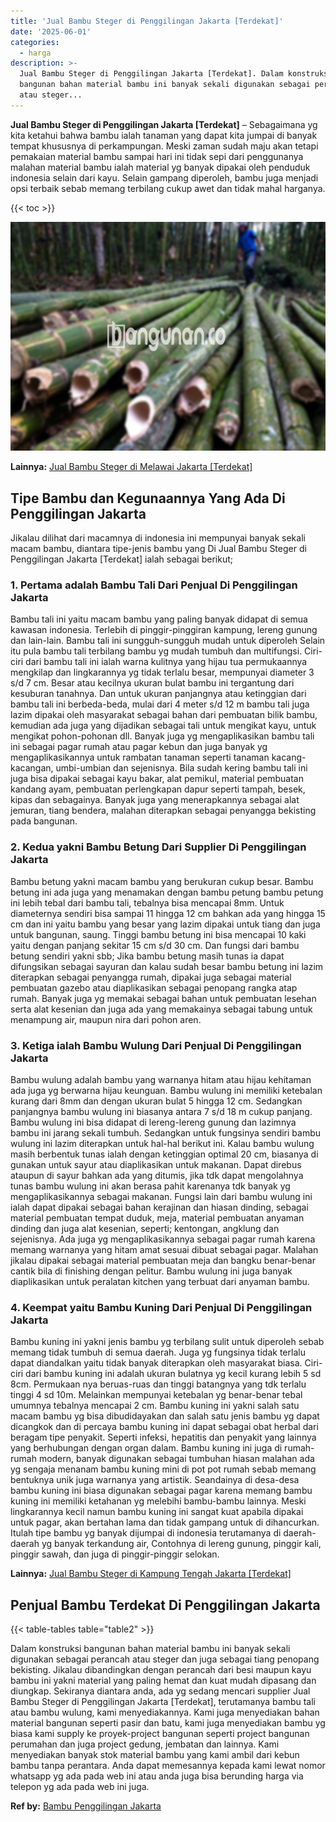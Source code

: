 ```yaml
---
title: 'Jual Bambu Steger di Penggilingan Jakarta [Terdekat]'
date: '2025-06-01'
categories:
  - harga
description: >-
  Jual Bambu Steger di Penggilingan Jakarta [Terdekat]. Dalam konstruksi
  bangunan bahan material bambu ini banyak sekali digunakan sebagai perancah
  atau steger...
---
```


**Jual Bambu Steger di Penggilingan Jakarta \[Terdekat\]** – Sebagaimana yg kita ketahui bahwa bambu ialah tanaman yang dapat kita jumpai di banyak tempat khususnya di perkampungan. Meski zaman sudah maju akan tetapi pemakaian material bambu sampai hari ini tidak sepi dari penggunanya malahan material bambu ialah material yg banyak dipakai oleh penduduk indonesia selain dari kayu. Selain gampang diperoleh, bambu juga menjadi opsi terbaik sebab memang terbilang cukup awet dan tidak mahal harganya.

{{< toc >}}

![Jual Bambu Steger di Penggilingan Jakarta [Terdekat]](/images/jual-bambu-tali-31.png)

**Lainnya:** [Jual Bambu Steger di Melawai Jakarta \[Terdekat\]](https://bambu.bangunan.co/jual-bambu-steger-di-melawai-jakarta-terdekat/)

## Tipe Bambu dan Kegunaannya Yang Ada Di Penggilingan Jakarta

Jikalau dilihat dari macamnya di indonesia ini mempunyai banyak sekali macam bambu, diantara tipe-jenis bambu yang Di Jual Bambu Steger di Penggilingan Jakarta \[Terdekat\] ialah sebagai berikut;

### 1\. Pertama adalah Bambu Tali Dari Penjual Di Penggilingan Jakarta

Bambu tali ini yaitu macam bambu yang paling banyak didapat di semua kawasan indonesia. Terlebih di pinggir-pinggiran kampung, lereng gunung dan lain-lain. Bambu tali ini sungguh-sungguh mudah untuk diperoleh Selain itu pula bambu tali terbilang bambu yg mudah tumbuh dan multifungsi. Ciri-ciri dari bambu tali ini ialah warna kulitnya yang hijau tua permukaannya mengkilap dan lingkarannya yg tidak terlalu besar, mempunyai diameter 3 s/d 7 cm. Besar atau kecilnya ukuran bulat bambu ini tergantung dari kesuburan tanahnya. Dan untuk ukuran panjangnya atau ketinggian dari bambu tali ini berbeda-beda, mulai dari 4 meter s/d 12 m bambu tali juga lazim dipakai oleh masyarakat sebagai bahan dari pembuatan bilik bambu, kemudian ada juga yang dijadikan sebagai tali untuk mengikat kayu, untuk mengikat pohon-pohonan dll. Banyak juga yg mengaplikasikan bambu tali ini sebagai pagar rumah atau pagar kebun dan juga banyak yg mengaplikasikannya untuk rambatan tanaman seperti tanaman kacang-kacangan, umbi-umbian dan sejenisnya. Bila sudah kering bambu tali ini juga bisa dipakai sebagai kayu bakar, alat pemikul, material pembuatan kandang ayam, pembuatan perlengkapan dapur seperti tampah, besek, kipas dan sebagainya. Banyak juga yang menerapkannya sebagai alat jemuran, tiang bendera, malahan diterapkan sebagai penyangga bekisting pada bangunan.

### 2\. Kedua yakni Bambu Betung Dari Supplier Di Penggilingan Jakarta

Bambu betung yakni macam bambu yang berukuran cukup besar. Bambu betung ini ada juga yang menamakan dengan bambu petung bambu petung ini lebih tebal dari bambu tali, tebalnya bisa mencapai 8mm. Untuk diameternya sendiri bisa sampai 11 hingga 12 cm bahkan ada yang hingga 15 cm dan ini yaitu bambu yang besar yang lazim dipakai untuk tiang dan juga untuk bangunan, saung. Tinggi bambu betung ini bisa mencapai 10 kaki yaitu dengan panjang sekitar 15 cm s/d 30 cm. Dan fungsi dari bambu betung sendiri yakni sbb; Jika bambu betung masih tunas ia dapat difungsikan sebagai sayuran dan kalau sudah besar bambu betung ini lazim diterapkan sebagai penyangga rumah, dipakai juga sebagai material pembuatan gazebo atau diaplikasikan sebagai penopang rangka atap rumah. Banyak juga yg memakai sebagai bahan untuk pembuatan lesehan serta alat kesenian dan juga ada yang memakainya sebagai tabung untuk menampung air, maupun nira dari pohon aren.

### 3\. Ketiga ialah Bambu Wulung Dari Penjual Di Penggilingan Jakarta

Bambu wulung adalah bambu yang warnanya hitam atau hijau kehitaman ada juga yg berwarna hijau keunguan. Bambu wulung ini memiliki ketebalan kurang dari 8mm dan dengan ukuran bulat 5 hingga 12 cm. Sedangkan panjangnya bambu wulung ini biasanya antara 7 s/d 18 m cukup panjang. Bambu wulung ini bisa didapat di lereng-lereng gunung dan lazimnya bambu ini jarang sekali tumbuh. Sedangkan untuk fungsinya sendiri bambu wulung ini lazim diterapkan untuk hal-hal berikut ini. Kalau bambu wulung masih berbentuk tunas ialah dengan ketinggian optimal 20 cm, biasanya di gunakan untuk sayur atau diaplikasikan untuk makanan. Dapat direbus ataupun di sayur bahkan ada yang ditumis, jika tdk dapat mengolahnya tunas bambu wulung ini akan berasa pahit karenanya tdk banyak yg mengaplikasikannya sebagai makanan. Fungsi lain dari bambu wulung ini ialah dapat dipakai sebagai bahan kerajinan dan hiasan dinding, sebagai material pembuatan tempat duduk, meja, material pembuatan anyaman dinding dan juga alat kesenian, seperti; kentongan, angklung dan sejenisnya. Ada juga yg mengaplikasikannya sebagai pagar rumah karena memang warnanya yang hitam amat sesuai dibuat sebagai pagar. Malahan jikalau dipakai sebagai material pembuatan meja dan bangku benar-benar cantik bila di finishing dengan pelitur. Bambu wulung ini juga banyak diaplikasikan untuk peralatan kitchen yang terbuat dari anyaman bambu.

### 4\. Keempat yaitu Bambu Kuning Dari Penjual Di Penggilingan Jakarta

Bambu kuning ini yakni jenis bambu yg terbilang sulit untuk diperoleh sebab memang tidak tumbuh di semua daerah. Juga yg fungsinya tidak terlalu dapat diandalkan yaitu tidak banyak diterapkan oleh masyarakat biasa. Ciri-ciri dari bambu kuning ini adalah ukuran bulatnya yg kecil kurang lebih 5 sd 8cm. Permukaan nya beruas-ruas dan tinggi batangnya yang tdk terlalu tinggi 4 sd 10m. Melainkan mempunyai ketebalan yg benar-benar tebal umumnya tebalnya mencapai 2 cm. Bambu kuning ini yakni salah satu macam bambu yg bisa dibudidayakan dan salah satu jenis bambu yg dapat dicangkok dan di percaya bambu kuning ini dapat sebagai obat herbal dari beragam tipe penyakit. Seperti infeksi, hepatitis dan penyakit yang lainnya yang berhubungan dengan organ dalam. Bambu kuning ini juga di rumah-rumah modern, banyak digunakan sebagai tumbuhan hiasan malahan ada yg sengaja menanam bambu kuning mini di pot pot rumah sebab memang bentuknya unik juga warnanya yang artistik. Seandainya di desa-desa bambu kuning ini biasa digunakan sebagai pagar karena memang bambu kuning ini memiliki ketahanan yg melebihi bambu-bambu lainnya. Meski lingkarannya kecil namun bambu kuning ini sangat kuat apabila dipakai untuk pagar, akan bertahan lama dan tidak gampang untuk di dihancurkan. Itulah tipe bambu yg banyak dijumpai di indonesia terutamanya di daerah-daerah yg banyak terkandung air, Contohnya di lereng gunung, pinggir kali, pinggir sawah, dan juga di pinggir-pinggir selokan.

**Lainnya:** [Jual Bambu Steger di Kampung Tengah Jakarta \[Terdekat\]](https://bambu.bangunan.co/jual-bambu-steger-di-kampung-tengah-jakarta-terdekat/)

## Penjual Bambu Terdekat Di Penggilingan Jakarta

{{< table-tables table="table2" >}}

Dalam konstruksi bangunan bahan material bambu ini banyak sekali digunakan sebagai perancah atau steger dan juga sebagai tiang penopang bekisting. Jikalau dibandingkan dengan perancah dari besi maupun kayu bambu ini yakni material yang paling hemat dan kuat mudah dipasang dan diungkap. Sekiranya diantara anda, ada yg sedang mencari supplier Jual Bambu Steger di Penggilingan Jakarta \[Terdekat\], terutamanya bambu tali atau bambu wulung, kami menyediakannya. Kami juga menyediakan bahan material bangunan seperti pasir dan batu, kami juga menyediakan bambu yg biasa kami supply ke proyek-project bangunan seperti project bangunan perumahan dan juga project gedung, jembatan dan lainnya. Kami menyediakan banyak stok material bambu yang kami ambil dari kebun bambu tanpa perantara. Anda dapat memesannya kepada kami lewat nomor whatsapp yg ada pada web ini atau anda juga bisa berunding harga via telepon yg ada pada web ini juga.

**Ref by:** [Bambu Penggilingan Jakarta](https://id.wikipedia.org/wiki/Bambu)
